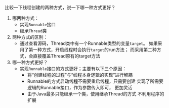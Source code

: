 比较一下线程创建的两种方式，说一下哪一种方式更好？
1. 哪两种方式：
    - 实现`Runnable`接口
    - 继承`Thread`类
2. 两种方式的区别：
    - 通过查看源码，Thread类中有一个Runnable类型的变量`target`。
      如果采用了第一种方式，开启线程时会执行`target`的run方法；
      而采用第二种方式，会直接覆盖Thread原有的target方法
3. 哪一种方式更好？
    - 实现`Runnable`接口的方式更好；主要有以下三个原因：
        - 将“创建线程的过程”与“线程本身逻辑的实现”进行解耦
        - Runnable的方式启动线程不需要重启线程，只需要创建
        实现了所需要逻辑的Runnable接口，作为参数传入即可，
        更加灵活
        - 由于Java最多只能继承一个类，使用继承Thread的方式
        不利用程序的扩展